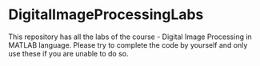 # DigitalImageProcessingLabs

This repository has all the labs of the course - Digital Image Processing in MATLAB language. Please try to complete the code by yourself and only use these if you are unable to do so. 
